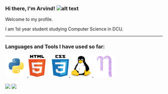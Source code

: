 <h3><p><b>Hi there, I'm Arvind!</b>
<img src="https://media.tenor.com/images/30169e4a670daf12443df7d2dd140176/tenor.gif" alt="alt text" width="30px" height="30px"></p></h3>
Welcome to my profile. </p>
<p> I am 1st year student studying Computer Science in DCU. </p>
<hr>

<h3><p>Languages and Tools I have used so far:</p></h3>
<div>
<a href="https://www.python.org/">
<img src="https://raw.githubusercontent.com/github/explore/80688e429a7d4ef2fca1e82350fe8e3517d3494d/topics/python/python.png" alt="alt text" width="70px" height="70px" /> </a>
<a href="https://www.w3schools.com/html/">
<img src="https://github.com/rawata2/images/blob/main/html%20css.png" alt="alt text" width="130px" height="70px" /> </a>
<a href="https://www.linux.org/">
<img src="https://github.com/rawata2/images/blob/main/linux.png" alt="alt text" width="70px" height="70px" /> </a>
<a href="https://www.nano-editor.org/">
<img src="https://github.com/rawata2/images/blob/main/nano.png" alt="alt text" width="70px" height="70px" /> </a>
</div>
<br>
 
<div>
<img align="center" src="https://github-readme-streak-stats.herokuapp.com/?user=rawata2&theme=dark" />
<img align="center" src="https://github-readme-stats.vercel.app/api?username=rawata2&theme=vision-friendly-dark" />
</div>

 <!-- username=rawata2&show_icons=true&title_color=fff&icon_color=79ff97&text_color=9f9f9f&bg_color=151515&count_private=true" /> -->
 
